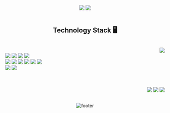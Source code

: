 <div align="center">

  <img src="https://capsule-render.vercel.app/api?type=waving&color=0:2193b0,100:6dd5ed&animation=fadeIn&height=330&text=Min&fontSize=60&desc=Frontend%20Developer&fontColor=cccccc"/>

  <img src="https://github-readme-stats.vercel.app/api?username=box8741&theme=tokyonight&title_color=6dd5ed&border_color=2193b0&text_color=cccccc"/>
  
  <br>
  <br>
  <h2> Technology Stack 🖥 </h2>
  <br>

  <img align="right" src="https://github-readme-stats.vercel.app/api/top-langs/?username=box8741&theme=tokyonight&layout=compact&title_color=6dd5ed&border_color=2193b0&text_color=cccccc"/>

<div align='left'>
  <br>
  <div>
    <img src="https://img.shields.io/badge/React-61DAFB?style=flat-square&logo=React&logoColor=white"/>
    <img src="https://img.shields.io/badge/React Native-444444?style=flat-square&logo=React&logoColor=61DAFB"/>
    <img src="https://img.shields.io/badge/Next.js-000000?style=flat-square&logo=Next.js&logoColor=white"/>
    <img src="https://img.shields.io/badge/Gatsby-663399?style=flat-square&logo=Gatsby&logoColor=white"/>
  </div>

  <div>  
    <img src="https://img.shields.io/badge/JavaScript-F7DF1E?style=flat-square&logo=Javascript&logoColor=white"/>
    <img src="https://img.shields.io/badge/TypeScript-3178C6?style=flat-square&logo=Typescript&logoColor=white"/>
    <img src="https://img.shields.io/badge/HTML5-E34F26?style=flat-square&logo=HTML5&logoColor=white"/>
    <img src="https://img.shields.io/badge/CSS3-1572B6?style=flat-square&logo=CSS3&logoColor=white"/>
    <img src="https://img.shields.io/badge/C-A8B9CC?style=flat-square&logo=C&logoColor=white"/>
    <img src="https://img.shields.io/badge/C++-00599C?style=flat-square&logo=C%2B%2B&logoColor=white"/>
  </div>

  <div>
    <img href='https://box8741.github.io/' src="https://img.shields.io/badge/Git-F05032?style=flat-square&logo=Git&logoColor=white"/>
    <img src="https://img.shields.io/badge/GitLab-FC6D26?style=flat-square&logo=GitLab&logoColor=white"/>
  </div>
</div>

<br>
<br/>

<!-- <h3>Me 🙋🏻‍♂️</h3> -->
<br/>
<div align='right'>
  <a href='https://box8741.github.io/'><img src="https://img.shields.io/badge/Blog-1A1A1A?style=flat-square&logo=Blogger&logoColor=white"/></a>
  <a href='https://box8741.github.io/'><img src="https://img.shields.io/badge/Gmail-EA4335?style=flat-square&logo=Gmail&logoColor=white"/></a>
  <img src='https://hits.seeyoufarm.com/api/count/incr/badge.svg?url=https%3A%2F%2Fgithub.com%2Fbox8741&count_bg=%236DD5ED&title_bg=%234B4646&icon=pinboard.svg&icon_color=%23E7E7E7&title=hits&edge_flat=false'/>
</div>

<br>

![footer](https://capsule-render.vercel.app/api?section=footer&type=waving&color=0:6dd5ed,100:2193b0&height=120)

</div>
